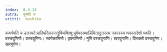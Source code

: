 ```yaml
---
index:  8.4.13
sutra:  कुमति च
vritti:  kashika 
---
```


कवर्गवति च उत्तरपदे प्रातिपदिकान्तनुंविभक्तिषु पूर्वपदस्थान्निमित्तादुत्तरस्य नकारस्य णकारादेशो भवति। वस्त्रयुगिणौ। वस्त्रयुगिणः। स्वर्गकामिणौ। वृषगामिणौ। नुमि वस्त्रयुगाणि। खरयुगाणि। विभक्तौ वस्त्रयुगेण। खरयुगेण।

